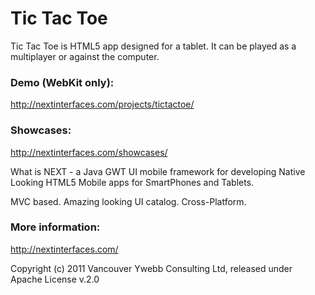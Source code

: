 Tic Tac Toe
====

Tic Tac Toe is HTML5 app designed for a tablet. It can be played as a multiplayer or against the computer.

### Demo (WebKit only):
http://nextinterfaces.com/projects/tictactoe/

### Showcases:
http://nextinterfaces.com/showcases/

What is NEXT - a Java GWT UI mobile framework for developing Native Looking HTML5 Mobile apps for SmartPhones and Tablets. 

MVC based. Amazing looking UI catalog. Cross-Platform.

### More information:
http://nextinterfaces.com/

Copyright (c) 2011 Vancouver Ywebb Consulting Ltd, released under Apache License v.2.0